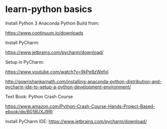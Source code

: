 # learn-python basics

Install Python 3 Anaconda Python Build from:

https://www.continuum.io/downloads

Install PyCharm:

https://www.jetbrains.com/pycharm/download/

Setup in PyCharm:

https://www.youtube.com/watch?v=9kPe8zWefoI

http://gowrishankarnath.com/installing-anaconda-python-distribution-and-pycharm-ide-to-setup-a-python-development-environment/

Text Book: Python Crash Course

https://www.amazon.com/Python-Crash-Course-Hands-Project-Based-ebook/dp/B018UXJ9RI

Install PyCharm IDE: https://www.jetbrains.com/pycharm/download/